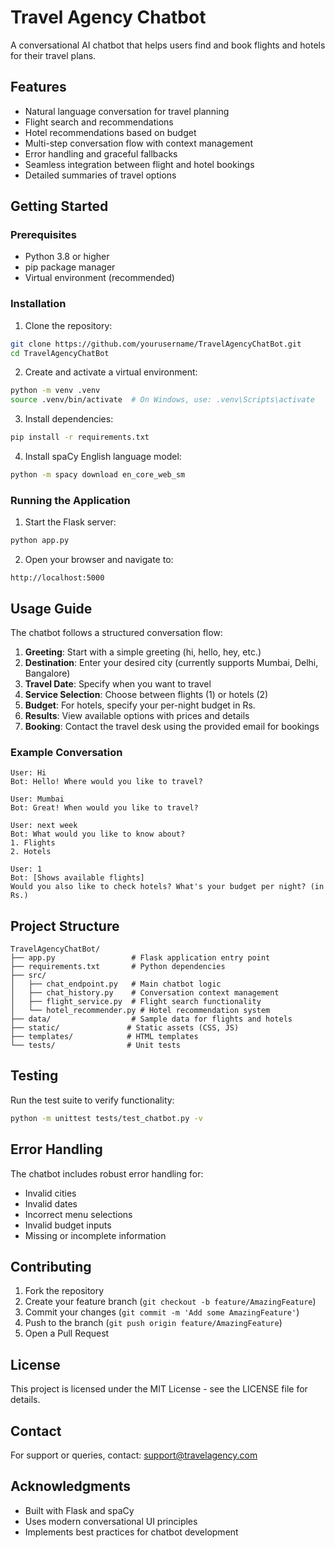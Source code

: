 # Travel Agency Chatbot

A conversational AI chatbot that helps users find and book flights and hotels for their travel plans.

## Features

- Natural language conversation for travel planning
- Flight search and recommendations
- Hotel recommendations based on budget
- Multi-step conversation flow with context management
- Error handling and graceful fallbacks
- Seamless integration between flight and hotel bookings
- Detailed summaries of travel options

## Getting Started

### Prerequisites

- Python 3.8 or higher
- pip package manager
- Virtual environment (recommended)

### Installation

1. Clone the repository:
```bash
git clone https://github.com/yourusername/TravelAgencyChatBot.git
cd TravelAgencyChatBot
```

2. Create and activate a virtual environment:
```bash
python -m venv .venv
source .venv/bin/activate  # On Windows, use: .venv\Scripts\activate
```

3. Install dependencies:
```bash
pip install -r requirements.txt
```

4. Install spaCy English language model:
```bash
python -m spacy download en_core_web_sm
```

### Running the Application

1. Start the Flask server:
```bash
python app.py
```

2. Open your browser and navigate to:
```
http://localhost:5000
```

## Usage Guide

The chatbot follows a structured conversation flow:

1. **Greeting**: Start with a simple greeting (hi, hello, hey, etc.)
2. **Destination**: Enter your desired city (currently supports Mumbai, Delhi, Bangalore)
3. **Travel Date**: Specify when you want to travel
4. **Service Selection**: Choose between flights (1) or hotels (2)
5. **Budget**: For hotels, specify your per-night budget in Rs.
6. **Results**: View available options with prices and details
7. **Booking**: Contact the travel desk using the provided email for bookings

### Example Conversation

```
User: Hi
Bot: Hello! Where would you like to travel?

User: Mumbai
Bot: Great! When would you like to travel?

User: next week
Bot: What would you like to know about?
1. Flights
2. Hotels

User: 1
Bot: [Shows available flights]
Would you also like to check hotels? What's your budget per night? (in Rs.)
```

## Project Structure

```
TravelAgencyChatBot/
├── app.py                 # Flask application entry point
├── requirements.txt       # Python dependencies
├── src/
│   ├── chat_endpoint.py   # Main chatbot logic
│   ├── chat_history.py    # Conversation context management
│   ├── flight_service.py  # Flight search functionality
│   └── hotel_recommender.py # Hotel recommendation system
├── data/                  # Sample data for flights and hotels
├── static/               # Static assets (CSS, JS)
├── templates/            # HTML templates
└── tests/                # Unit tests
```

## Testing

Run the test suite to verify functionality:

```bash
python -m unittest tests/test_chatbot.py -v
```

## Error Handling

The chatbot includes robust error handling for:
- Invalid cities
- Invalid dates
- Incorrect menu selections
- Invalid budget inputs
- Missing or incomplete information

## Contributing

1. Fork the repository
2. Create your feature branch (`git checkout -b feature/AmazingFeature`)
3. Commit your changes (`git commit -m 'Add some AmazingFeature'`)
4. Push to the branch (`git push origin feature/AmazingFeature`)
5. Open a Pull Request

## License

This project is licensed under the MIT License - see the LICENSE file for details.

## Contact

For support or queries, contact: support@travelagency.com

## Acknowledgments

- Built with Flask and spaCy
- Uses modern conversational UI principles
- Implements best practices for chatbot development
